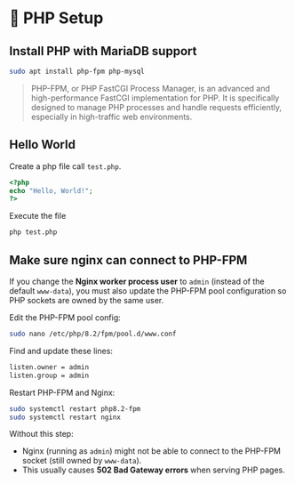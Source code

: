 # 🐘 PHP Setup

## Install PHP with MariaDB support

```bash
sudo apt install php-fpm php-mysql
```

> PHP-FPM, or PHP FastCGI Process Manager, is an advanced and high-performance FastCGI implementation for PHP. It is specifically designed to manage PHP processes and handle requests efficiently, especially in high-traffic web environments.

## Hello World

Create a php file call `test.php`.

```php
<?php
echo "Hello, World!";
?>
```

Execute the file

```bash
php test.php
```

## Make sure nginx can connect to PHP-FPM

If you change the **Nginx worker process user** to `admin` (instead of the default `www-data`), you must also update the PHP-FPM pool configuration so PHP sockets are owned by the same user.

Edit the PHP-FPM pool config:

```bash
sudo nano /etc/php/8.2/fpm/pool.d/www.conf
```

Find and update these lines:

```bash
listen.owner = admin
listen.group = admin
```

Restart PHP-FPM and Nginx:

```bash
sudo systemctl restart php8.2-fpm
sudo systemctl restart nginx
```

Without this step:

- Nginx (running as `admin`) might not be able to connect to the PHP-FPM socket (still owned by `www-data`).
- This usually causes **502 Bad Gateway errors** when serving PHP pages.
